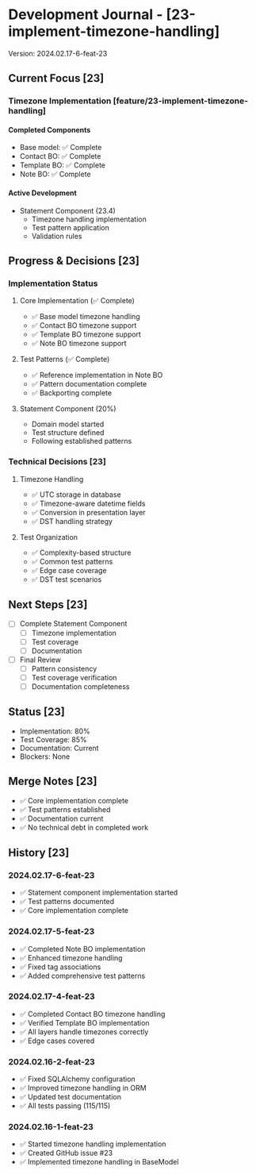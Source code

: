 # Development Journal - [23-implement-timezone-handling]
Version: 2024.02.17-6-feat-23

## Current Focus [23]
### Timezone Implementation [feature/23-implement-timezone-handling]
#### Completed Components
- Base model: ✅ Complete
- Contact BO: ✅ Complete
- Template BO: ✅ Complete
- Note BO: ✅ Complete

#### Active Development
- Statement Component (23.4)
  - Timezone handling implementation
  - Test pattern application
  - Validation rules

## Progress & Decisions [23]
### Implementation Status
1. Core Implementation (✅ Complete)
   - ✅ Base model timezone handling
   - ✅ Contact BO timezone support
   - ✅ Template BO timezone support
   - ✅ Note BO timezone support

2. Test Patterns (✅ Complete)
   - ✅ Reference implementation in Note BO
   - ✅ Pattern documentation complete
   - ✅ Backporting complete

3. Statement Component (20%)
   - Domain model started
   - Test structure defined
   - Following established patterns

### Technical Decisions [23]
1. Timezone Handling
   - ✅ UTC storage in database
   - ✅ Timezone-aware datetime fields
   - ✅ Conversion in presentation layer
   - ✅ DST handling strategy

2. Test Organization
   - ✅ Complexity-based structure
   - ✅ Common test patterns
   - ✅ Edge case coverage
   - ✅ DST test scenarios

## Next Steps [23]
- [ ] Complete Statement Component
  - [ ] Timezone implementation
  - [ ] Test coverage
  - [ ] Documentation

- [ ] Final Review
  - [ ] Pattern consistency
  - [ ] Test coverage verification
  - [ ] Documentation completeness

## Status [23]
- Implementation: 80%
- Test Coverage: 85%
- Documentation: Current
- Blockers: None

## Merge Notes [23]
- ✅ Core implementation complete
- ✅ Test patterns established
- ✅ Documentation current
- ✅ No technical debt in completed work

## History [23]
### 2024.02.17-6-feat-23
- ✅ Statement component implementation started
- ✅ Test patterns documented
- ✅ Core implementation complete

### 2024.02.17-5-feat-23
- ✅ Completed Note BO implementation
- ✅ Enhanced timezone handling
- ✅ Fixed tag associations
- ✅ Added comprehensive test patterns

### 2024.02.17-4-feat-23
- ✅ Completed Contact BO timezone handling
- ✅ Verified Template BO implementation
- ✅ All layers handle timezones correctly
- ✅ Edge cases covered

### 2024.02.16-2-feat-23
- ✅ Fixed SQLAlchemy configuration
- ✅ Improved timezone handling in ORM
- ✅ Updated test documentation
- ✅ All tests passing (115/115)

### 2024.02.16-1-feat-23
- ✅ Started timezone handling implementation
- ✅ Created GitHub issue #23
- ✅ Implemented timezone handling in BaseModel
